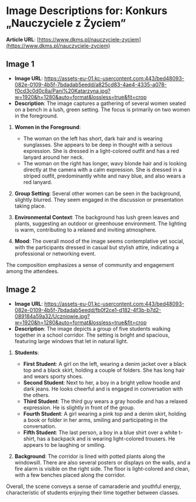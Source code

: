 # Image Descriptions for: Konkurs „Nauczyciele z Życiem”

**Article URL**: [https://www.dkms.pl/nauczyciele-zyciem](https://www.dkms.pl/nauczyciele-zyciem)

## Image 1
- **Image URL**: https://assets-eu-01.kc-usercontent.com:443/bed48093-082e-0109-4b5f-7bdadab5eedd/a825cd83-4ae4-4335-a078-f0cd3c0d0c8a/Pani%20Katarzyna.jpg?w=1920&h=1280&auto=format&lossless=true&fit=crop
- **Description**: The image captures a gathering of several women seated on a bench in a lush, green setting. The focus is primarily on two women in the foreground. 

1. **Women in the Foreground**: 
   - The woman on the left has short, dark hair and is wearing sunglasses. She appears to be deep in thought with a serious expression. She is dressed in a light-colored outfit and has a red lanyard around her neck.
   - The woman on the right has longer, wavy blonde hair and is looking directly at the camera with a calm expression. She is dressed in a striped outfit, predominantly white and navy blue, and also wears a red lanyard.

2. **Group Setting**: Several other women can be seen in the background, slightly blurred. They seem engaged in the discussion or presentation taking place.

3. **Environmental Context**: The background has lush green leaves and plants, suggesting an outdoor or greenhouse environment. The lighting is warm, contributing to a relaxed and inviting atmosphere.

4. **Mood**: The overall mood of the image seems contemplative yet social, with the participants dressed in casual but stylish attire, indicating a professional or networking event.

The composition emphasizes a sense of community and engagement among the attendees.

## Image 2
- **Image URL**: https://assets-eu-01.kc-usercontent.com:443/bed48093-082e-0109-4b5f-7bdadab5eedd/fb0f2ce1-d182-4f3b-b7d2-089184a59a32/Uczniowie.jpg?w=1920&h=1280&auto=format&lossless=true&fit=crop
- **Description**: The image depicts a group of five students walking together in a school corridor. The setting is bright and spacious, featuring large windows that let in natural light. 

1. **Students**: 
   - **First Student**: A girl on the left, wearing a denim jacket over a black top and a black skirt, holding a couple of folders. She has long hair and wears sporty shoes.
   - **Second Student**: Next to her, a boy in a bright yellow hoodie and dark jeans. He looks cheerful and is engaged in conversation with the others.
   - **Third Student**: The third guy wears a gray hoodie and has a relaxed expression. He is slightly in front of the group.
   - **Fourth Student**: A girl wearing a pink top and a denim skirt, holding a book or folder in her arms, smiling and participating in the conversation.
   - **Fifth Student**: The last person, a boy in a blue shirt over a white t-shirt, has a backpack and is wearing light-colored trousers. He appears to be laughing or smiling.

2. **Background**: The corridor is lined with potted plants along the windowsill. There are also several posters or displays on the walls, and a fire alarm is visible on the right side. The floor is light-colored and clean, with a few benches placed along the corridor.

Overall, the scene conveys a sense of camaraderie and youthful energy, characteristic of students enjoying their time together between classes.

